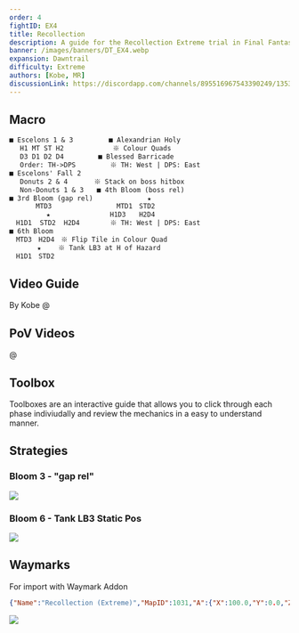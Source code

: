 ```yaml
---
order: 4
fightID: EX4
title: Recollection
description: A guide for the Recollection Extreme trial in Final Fantasy XIV.
banner: /images/banners/DT_EX4.webp
expansion: Dawntrail
difficulty: Extreme
authors: [Kobe, MR]
discussionLink: https://discordapp.com/channels/895516967543390249/1353964988712091739
---
```

## Macro

```markdown
■ Escelons 1 & 3　　 　   ■ Alexandrian Holy
　 H1 MT ST H2　　　　 　   ※ Colour Quads
　 D3 D1 D2 D4　　　　  ■ Blessed Barricade
　 Order: TH->DPS　　 　 　※ TH: West | DPS: East
■ Escelons' Fall 2
　 Donuts 2 & 4　　　　※ Stack on boss hitbox
　 Non-Donuts 1 & 3　　■ 4th Bloom (boss rel)
■ 3rd Bloom (gap rel)　　　　　 　　 ★
　　　　MTD3　　　　　　　   　MTD1　STD2
　　　　　 ★　　　　　　　　　H1D3　　H2D4
　H1D1  STD2  H2D4 　     ※ TH: West | DPS: East　
■ 6th Bloom
　MTD3　H2D4　※ Flip Tile in Colour Quad
　　 　 ★　　 ※ Tank LB3 at H of Hazard  
　H1D1　STD2
```
## Video Guide
By Kobe
@[](https://youtu.be/FddjSvl0qLc)

## PoV Videos
@[](https://youtu.be/MXhK0HVNx4Q)

## Toolbox
Toolboxes are an interactive guide that allows you to click through each phase indiviudally and review the mechanics in a easy to understand manner.

<Action title='Escelons Fall 1, 2 & 3 + Adds' color='red' href='https://raidplan.io/plan/ugjdhCGVDnSR2Kpd' />

<Action title='3rd, 4th, 5th & 6th Blooms' color='red' href='https://raidplan.io/plan/uvHr-kEGVW0ACUYX' />

## Strategies

### Bloom 3 - "gap rel"
![](/images/extreme/dt_ex4-1.webp)

### Bloom 6 - Tank LB3 Static Pos
![](/images/extreme/dt_ex4-2.webp)

## Waymarks

For import with Waymark Addon

```json
{"Name":"Recollection (Extreme)","MapID":1031,"A":{"X":100.0,"Y":0.0,"Z":85.5,"ID":0,"Active":true},"B":{"X":114.6,"Y":0.0,"Z":100.0,"ID":1,"Active":true},"C":{"X":100.0,"Y":0.0,"Z":114.5,"ID":2,"Active":true},"D":{"X":85.5,"Y":0.0,"Z":100.0,"ID":3,"Active":true},"One":{"X":90.0,"Y":0.0,"Z":90.0,"ID":4,"Active":true},"Two":{"X":110.0,"Y":0.0,"Z":90.0,"ID":5,"Active":true},"Three":{"X":110.0,"Y":0.0,"Z":110.0,"ID":6,"Active":true},"Four":{"X":90.0,"Y":0.0,"Z":110.0,"ID":7,"Active":true}}
```

![](/images/extreme/dt_ex4-3.webp)